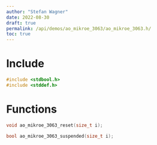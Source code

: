 ```yaml
---
author: "Stefan Wagner"
date: 2022-08-30
draft: true
permalink: /api/demos/ao_mikroe_3063/ao_mikroe_3063.h/
toc: true
---
```


# Include

```c
#include <stdbool.h>
#include <stddef.h>
```

# Functions

```c
void ao_mikroe_3063_reset(size_t i);
```

```c
bool ao_mikroe_3063_suspended(size_t i);
```
